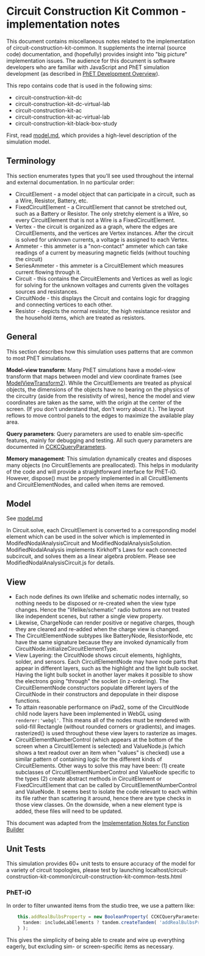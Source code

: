 # Circuit Construction Kit Common - implementation notes

This document contains miscellaneous notes related to the implementation of circuit-construction-kit-common. It
supplements the internal (source code) documentation, and (hopefully) provides insight into "big picture" implementation
issues. The audience for this document is software developers who are familiar with JavaScript and PhET simulation
development (as described
in [PhET Development Overview](https://github.com/phetsims/phet-info/blob/main/doc/phet-development-overview.md)).

This repo contains code that is used in the following sims:

* circuit-construction-kit-dc
* circuit-construction-kit-dc-virtual-lab
* circuit-construction-kit-ac
* circuit-construction-kit-ac-virtual-lab
* circuit-construction-kit-black-box-study

First, read [model.md](https://github.com/phetsims/circuit-construction-kit-common/blob/main/doc/model.md), which
provides a high-level description of the simulation model.

## Terminology

This section enumerates types that you'll see used throughout the internal and external documentation. In no particular
order:

* CircuitElement - a model object that can participate in a circuit, such as a Wire, Resistor, Battery, etc.
* FixedCircuitElement - a CircuitElement that cannot be stretched out, such as a Battery or Resistor. The only stretchy
  element is a Wire, so every CircuitElement that is not a Wire is a FixedCircuitElement.
* Vertex - the circuit is organized as a graph, where the edges are CircuitElements, and the vertices are Vertex
  instances. After the circuit is solved for unknown currents, a voltage is assigned to each Vertex.
* Ammeter - this ammeter is a "non-contact" ammeter which can take readings of a current by measuring magnetic fields
  (without touching the circuit)
* SeriesAmmeter - this ammeter is a CircuitElement which measures current flowing through it.
* Circuit - this contains the CircuitElements and Vertices as well as logic for solving for the unknown voltages and
  currents given the voltages sources and resistances.
* CircuitNode - this displays the Circuit and contains logic for dragging and connecting vertices to each other.
* Resistor - depicts the normal resistor, the high resistance resistor and the household items, which are treated as
  resistors.

## General

This section describes how this simulation uses patterns that are common to most PhET simulations.

**Model-view transform**: Many PhET simulations have a model-view transform that maps between model and view coordinate
frames (see [ModelViewTransform2](https://github.com/phetsims/phetcommon/blob/main/js/view/ModelViewTransform2.js)).
While the CircuitElements are treated as physical objects, the dimensions of the objects have no bearing on the physics
of the circuitry (aside from the resistivity of wires), hence the model and view coordinates are taken as the same, with
the origin at the center of the screen. (If you don't understand that, don't worry about it.). The layout reflows to
move control panels to the edges to maximize the available play area.

**Query parameters**: Query parameters are used to enable sim-specific features, mainly for debugging and testing. All
such query parameters are documented in
[CCKCQueryParameters](https://github.com/phetsims/circuit-construction-kit-common/blob/main/js/CCKCQueryParameters.js).

**Memory management**: This simulation dynamically creates and disposes many objects (no CircuitElements are
preallocated). This helps in modularity of the code and will provide a straightforward interface for PhET-iO. However,
dispose()
must be properly implemented in all CircuitElements and CircuitElementNodes, and called when items are removed.

## Model

See [model.md](https://github.com/phetsims/circuit-construction-kit-common/blob/main/doc/model.md)

In Circuit.solve, each CircuitElement is converted to a corresponding model element which can be used in the solver
which is implemented in ModifedNodalAnalysisCircuit and ModifiedNodalAnalysisSolution. ModifiedNodalAnalysis implements
Kirkhoff's Laws for each connected subcircuit, and solves them as a linear algebra problem. Please see
ModifiedNodalAnalysisCircuit.js for details.

## View

* Each node defines its own lifelike and schematic nodes internally, so nothing needs to be disposed or re-created when
  the view type changes. Hence the "lifelike/schematic" radio buttons are not treated like independent scenes, but
  rather a single view property.
* Likewise, ChargeNode can render positive or negative charges, though they are cleared and re-added when the charge
  view is changed.
* The CircuitElementNode subtypes like BatteryNode, ResistorNode, etc have the same signature because they are invoked
  dynamically from CircuitNode.initializeCircuitElementType.
* View Layering: the CircuitNode shows circuit elements, highlights, solder, and sensors. Each CircuitElementNode may
  have node parts that appear in different layers, such as the highlight and the light bulb socket. Having the light
  bulb socket in another layer makes it possible to show the electrons going "through" the socket (in z-ordering). The
  CircuitElementNode constructors populate different layers of the CircuitNode in their constructors and depopulate in
  their dispose functions.
* To attain reasonable performance on iPad2, some of the CircuitNode child node layers have been implemented in WebGL
  using `renderer:'webgl'`. This means all of the nodes must be rendered with solid-fill Rectangle (without rounded
  corners or gradients), and images. rasterized() is used throughout these view layers to rasterize as images.
* CircuitElementNumberControl (which appears at the bottom of the screen when a CircuitElement is selected) and
  ValueNode.js (which shows a text readout over an item when "values" is checked) use a similar pattern of containing
  logic for the different kinds of CircuitElements. Other ways to solve this may have been:
  (1) create subclasses of CircuitElementNumberControl and ValueNode specific to the types
  (2) create abstract methods in CircuitElement or FixedCircuitElement that can be called by CircuitElementNumberControl
  and ValueNode. It seems best to isolate the code relevant to each within its file rather than scattering it around,
  hence there are type checks in those view classes. On the downside, when a new element type is added, these files will
  need to be updated.

This document was adapted from
the [Implementation Notes for Function Builder](https://github.com/phetsims/function-builder/blob/main/doc/implementation-notes.md)

## Unit Tests

This simulation provides 60+ unit tests to ensure accuracy of the model for a variety of circuit topologies, please test
by launching localhost/circuit-construction-kit-common/circuit-construction-kit-common-tests.html

### PhET-iO

In order to filter unwanted items from the studio tree, we use a pattern like:

```ts
    this.addRealBulbsProperty = new BooleanProperty( CCKCQueryParameters.addRealBulbs, {
      tandem: includeLabElements ? tandem.createTandem( 'addRealBulbsProperty' ) : Tandem.OPT_OUT
    } );
```

This gives the simplicity of being able to create and wire up everything eagerly, but excluding sim- or screen-specific
items as necessary.
